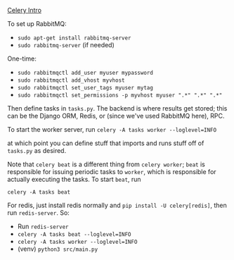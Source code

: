 [Celery Intro](https://docs.celeryq.dev/en/stable/getting-started/first-steps-with-celery.html#first-steps)

To set up RabbitMQ:
 - `sudo apt-get install rabbitmq-server`
 - `sudo rabbitmq-server` (if needed)

One-time:
- `sudo rabbitmqctl add_user myuser mypassword`
- `sudo rabbitmqctl add_vhost myvhost`
- `sudo rabbitmqctl set_user_tags myuser mytag`
- `sudo rabbitmqctl set_permissions -p myvhost myuser ".*" ".*" ".*"`

Then define tasks in `tasks.py`. The backend is where results get stored; this can be the Django ORM, Redis, or (since we've used RabbitMQ here), RPC.

To start the worker server, run
`celery -A tasks worker --loglevel=INFO`

at which point you can define stuff that imports and runs stuff off of `tasks.py` as desired.

Note that `celery beat` is a different thing from `celery worker`; `beat` is responsible for issuing periodic tasks to `worker`, which is responsible for actually executing the tasks. To start `beat`, run

`celery -A tasks beat`


For redis, just install redis normally and `pip install -U celery[redis]`, then run `redis-server`. So:
- Run `redis-server`
- `celery -A tasks beat --loglevel=INFO`
- `celery -A tasks worker --loglevel=INFO`
- (venv) `python3 src/main.py`

